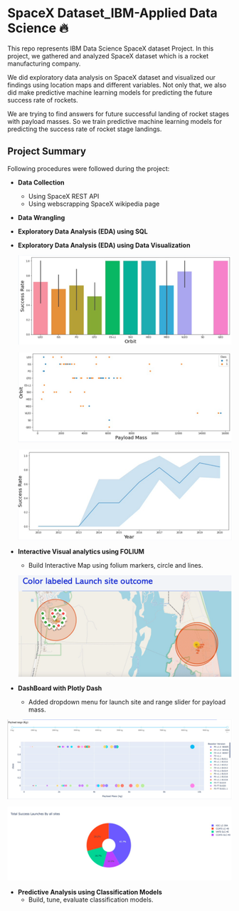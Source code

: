 # SpaceX Dataset_IBM-Applied Data Science :fire:

This repo represents IBM Data Science SpaceX dataset Project. In this project, we gathered and analyzed SpaceX dataset which is a rocket manufacturing company. 

We did exploratory data analysis on SpaceX dataset and visualized our findings using location maps and different variables. Not only that, we also did make predictive machine learning models for predicting the future success rate of rockets.

We are trying to find answers for future successful landing of rocket stages with payload masses. So we train predictive machine learning models for predicting the success rate of rocket stage landings.

## Project Summary

Following procedures were followed during the project: 
- **Data Collection** 
  * Using SpaceX REST API 
  * Using webscrapping SpaceX wikipedia page 
- **Data Wrangling**
- **Exploratory Data Analysis (EDA) using SQL** 
- **Exploratory Data Analysis (EDA) using Data Visualization** 

  ![This is an image](https://github.com/BasitNadeem/IBM_Applied-DS-capstone/blob/master/Assets/1.png)
  
  ![This is an image](https://github.com/BasitNadeem/IBM_Applied-DS-capstone/blob/master/Assets/2.png) 
  
  ![This is an image](https://github.com/BasitNadeem/IBM_Applied-DS-capstone/blob/master/Assets/3.png)
  
- **Interactive Visual analytics using FOLIUM** 
  * Build Interactive Map using folium markers, circle and lines. 
  
  ![This is an image](https://github.com/BasitNadeem/IBM_Applied-DS-capstone/blob/master/Assets/4.png)
  
- **DashBoard with Plotly Dash** 
  * Added dropdown menu for launch site and range slider for payload mass. 

 ![This is an image](https://github.com/BasitNadeem/IBM_Applied-DS-capstone/blob/master/Assets/5.png)
 
 ![This is an image](https://github.com/BasitNadeem/IBM_Applied-DS-capstone/blob/master/Assets/6.png)
 
- **Predictive Analysis using Classification Models**
  * Build, tune, evaluate classification models. 
  
  
